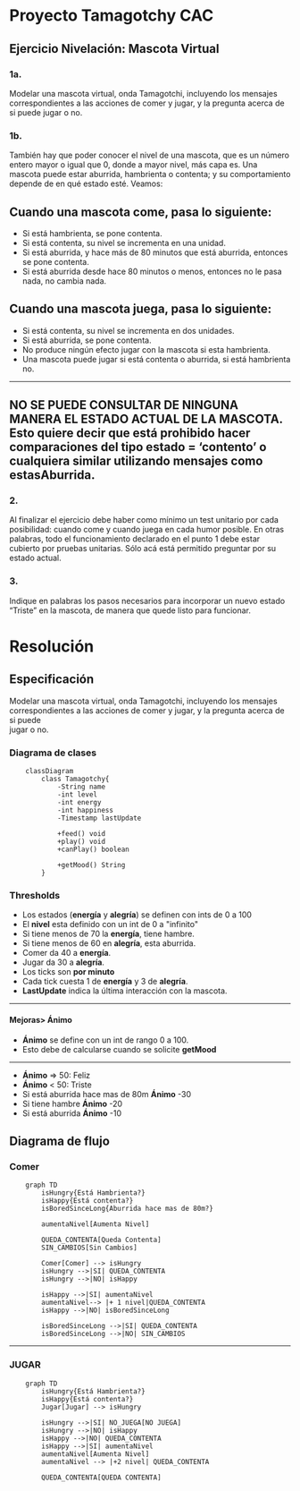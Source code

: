 # Proyecto Tamagotchy CAC

## Ejercicio Nivelación: Mascota Virtual
### 1a. 
Modelar una mascota virtual, onda Tamagotchi, incluyendo los mensajes
correspondientes a las acciones de comer y jugar, y la pregunta acerca de si puede
jugar o no.
### 1b. 
También hay que poder conocer el nivel de una mascota, que es un número entero
mayor o igual que 0, donde a mayor nivel, más capa es.
Una mascota puede estar aburrida, hambrienta o contenta; y su comportamiento depende de
en qué estado esté.
Veamos:

## Cuando una mascota come, pasa lo siguiente:
- Si está hambrienta, se pone contenta.
- Si está contenta, su nivel se incrementa en una unidad.
- Si está aburrida, y hace más de 80 minutos que está aburrida, entonces se pone contenta.
- Si está aburrida desde hace 80 minutos o menos, entonces no le pasa nada, no cambia nada.

## Cuando una mascota juega, pasa lo siguiente:
- Si está contenta, su nivel se incrementa en dos unidades.
- Si está aburrida, se pone contenta.
- No produce ningún efecto jugar con la mascota si esta hambrienta.
- Una mascota puede jugar si está contenta o aburrida, si está hambrienta no.

---
NO SE PUEDE CONSULTAR DE NINGUNA MANERA EL ESTADO ACTUAL DE LA
MASCOTA.
Esto quiere decir que está prohibido hacer comparaciones del tipo estado = ‘contento’ o
cualquiera similar utilizando mensajes como estasAburrida.
---

### 2. 
Al finalizar el ejercicio debe haber como mínimo un test unitario por cada posibilidad:
cuando come y cuando juega en cada humor posible. En otras palabras, todo el funcionamiento declarado en el punto 1 debe estar cubierto por pruebas unitarias. Sólo acá está permitido preguntar por su estado actual.

### 3. 
Indique en palabras los pasos necesarios para incorporar un nuevo estado “Triste” en la mascota, de manera que quede listo para funcionar.

# Resolución
## Especificación
Modelar una mascota virtual, onda Tamagotchi, incluyendo los mensajes  
correspondientes a las acciones de comer y jugar, y la pregunta acerca de si puede  
jugar o no.
### Diagrama de clases
```mermaid
	classDiagram
		class Tamagotchy{
			-String name
			-int level
			-int energy
			-int happiness
			-Timestamp lastUpdate
			
			+feed() void
			+play() void
			+canPlay() boolean
			
			+getMood() String
		}
```
### Thresholds
- Los estados (**energía** y **alegría**) se definen con ints de 0 a 100
- El **nivel** esta definido con un int de 0 a "infinito"
- Si tiene menos de 70 la **energía**, tiene hambre.
- Si tiene menos de 60 en **alegría**, esta aburrida.
- Comer da 40 a **energía**.
- Jugar da 30 a **alegría**.
- Los ticks son **por minuto**
- Cada tick cuesta 1 de **energía** y 3 de **alegría**.
- **LastUpdate** indica la última interacción con la mascota.
---

#### Mejoras> Ánimo
- **Ánimo** se define con un int de rango 0 a 100.
- Esto debe de calcularse cuando se solicite **getMood**

---
- **Ánimo** => 50: Feliz
- **Ánimo** < 50: Triste
- Si está aburrida hace mas de 80m **Ánimo** -30
- Si tiene hambre **Ánimo** -20
- Si está aburrida **Ánimo** -10

## Diagrama de flujo
### Comer
```mermaid
	graph TD
	    isHungry{Está Hambrienta?}
	    isHappy{Está contenta?}
		isBoredSinceLong{Aburrida hace mas de 80m?}

		aumentaNivel[Aumenta Nivel]

		QUEDA_CONTENTA[Queda Contenta]
		SIN_CAMBIOS[Sin Cambios]
		
		Comer[Comer] --> isHungry
		isHungry -->|SI| QUEDA_CONTENTA
		isHungry -->|NO| isHappy

		isHappy -->|SI| aumentaNivel
		aumentaNivel--> |+ 1 nivel|QUEDA_CONTENTA
		isHappy -->|NO| isBoredSinceLong

		isBoredSinceLong -->|SI| QUEDA_CONTENTA
		isBoredSinceLong -->|NO| SIN_CAMBIOS
```
---
### JUGAR
```mermaid
	graph TD
		isHungry{Está Hambrienta?}
		isHappy{Está contenta?}
		Jugar[Jugar] --> isHungry

		isHungry -->|SI| NO_JUEGA[NO JUEGA]
		isHungry -->|NO| isHappy
		isHappy -->|NO| QUEDA_CONTENTA
		isHappy -->|SI| aumentaNivel
		aumentaNivel[Aumenta Nivel]
		aumentaNivel --> |+2 nivel| QUEDA_CONTENTA

		QUEDA_CONTENTA[QUEDA CONTENTA]
```
